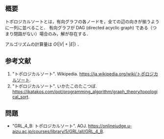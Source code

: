 ## 概要

トポロジカルソートとは，有向グラフの各ノードを，全ての辺の向きが揃うように一列に並べること．
有向グラフが DAG (directed acyclic graph) である（つまり閉路がない）場合のみ，解が存在する．

アルゴリズムの計算量は $O(\lvert V \rvert + \lvert E \rvert)$ ．


## 参考文献

1. "トポロジカルソート". Wikipedia. <https://ja.wikipedia.org/wiki/トポロジカルソート>.
1. "トポロジカルソート". いかたこのたこつぼ. <https://ikatakos.com/pot/programming_algorithm/graph_theory/topological_sort>.


## 問題

- "GRL_4_B: トポロジカルソート". AOJ. <https://onlinejudge.u-aizu.ac.jp/courses/library/5/GRL/all/GRL_4_B>.
